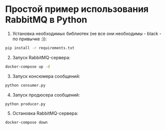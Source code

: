 # Простой пример использования RabbitMQ в Python

1. Установка необходимых библиотек (не все они необходимы - black - по привычке :)):

```bash
pip install -r requirements.txt
```

2. Запуск RabbitMQ-сервера:

```bash
docker-compose up -d
```

3. Запуск консюмера сообщений:

```bash
python consumer.py
```

4. Запуск продюсера сообщений:

```bash
python producer.py
```

5. Остановка RabbitMQ-сервера:

```bash
docker-compose down
```

